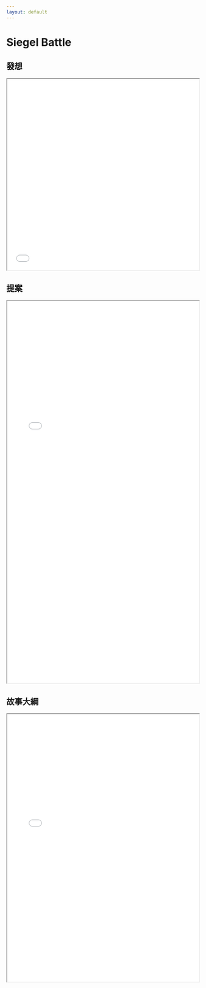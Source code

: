 ```yaml
---
layout: default
---
```


# Siegel Battle

## 發想
<iframe src="./markmap.html" width="100%" height="500px" style="background-color: white;"></iframe>

## 提案
<iframe src="./proposal.html" width="100%" height="1000px" style="background-color: white;"></iframe>

## 故事大綱
<iframe src="./outline.html" width="100%" height="700px" style="background-color: white;"></iframe>
